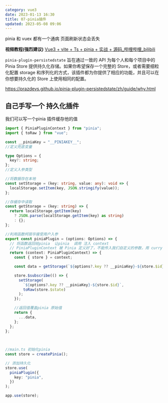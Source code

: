 ```yaml
---
category: vue3
date: 2023-01-13 16:30
title: 07-pinia插件
updated: 2023-05-08 09:06
---
```


pinia 和 vuex 都有一个通病 页面刷新状态会丢失


**视频教程(强烈建议)** [Vue3 + vite + Ts + pinia + 实战 + 源码_哔哩哔哩_bilibili](https://www.bilibili.com/video/BV1dS4y1y7vd?p=49 "Vue3 + vite + Ts + pinia + 实战 + 源码_哔哩哔哩_bilibili")


`pinia-plugin-persistedstate` 旨在通过一致的 API 为每个人和每个项目中的 Pinia Store 提供持久化存储。如果你希望保存一个完整的 Store，或者需要细粒化配置 storage 和序列化的方式，该插件都为你提供了相应的功能，并且可以在你想要持久化的 Store 上使用相同的配置。

https://prazdevs.github.io/pinia-plugin-persistedstate/zh/guide/why.html

## 自己手写一个 持久化插件

我们可以写一个pinia 插件缓存他的值


```ts
import { PiniaPluginContext } from "pinia";
import { toRaw } from "vue";

const __piniaKey = "__PINIAKEY__";
//定义兜底变量

type Options = {
  key?: string;
};
//定义入参类型

//将数据存在本地
const setStorage = (key: string, value: any): void => {
  localStorage.setItem(key, JSON.stringify(value));
};

//存缓存中读取
const getStorage = (key: string) => {
  return localStorage.getItem(key)
    ? JSON.parse(localStorage.getItem(key) as string)
    : {};
};

//利用函数柯丽华接受用户入参
export const piniaPlugin = (options: Options) => {
  // 将函数返回给pinia  让pinia  调用 注入 context
  // PiniaPluginContext 被 Pinia 定义好了，不能传入我们自定义的参数，用 curry 解决
  return (context: PiniaPluginContext) => {
    const { store } = context;

    const data = getStorage(`${options?.key ?? __piniaKey}-${store.$id}`);

    store.$subscribe(() => {
      setStorage(
        `${options?.key ?? __piniaKey}-${store.$id}`,
        toRaw(store.$state)
      );
    });

    //返回值覆盖pinia 原始值
    return {
      ...data,
    };
  };
};

 
 
//main.ts 初始化pinia
const store = createPinia();

// 添加持久化
store.use(
  piniaPlugin({
    key: "pinia",
  })
);

app.use(store);
```
